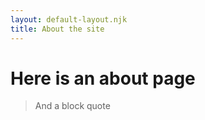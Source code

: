 ```yaml
---
layout: default-layout.njk
title: About the site
---
```

# Here is an about page

>And a block quote